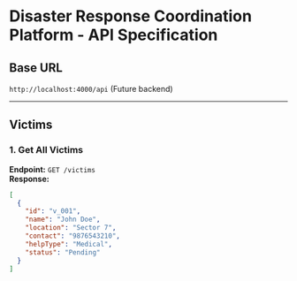 # Disaster Response Coordination Platform - API Specification

## Base URL
`http://localhost:4000/api` (Future backend)

---

## Victims

### 1. Get All Victims
**Endpoint:** `GET /victims`  
**Response:**
```json
[
  {
    "id": "v_001",
    "name": "John Doe",
    "location": "Sector 7",
    "contact": "9876543210",
    "helpType": "Medical",
    "status": "Pending"
  }
]

